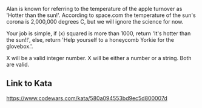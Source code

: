 Alan is known for referring to the temperature of the apple turnover as 'Hotter than the sun!'. According to space.com the temperature of the sun's corona is 2,000,000 degrees C, but we will ignore the science for now.

Your job is simple, if (x) squared is more than 1000, return 'It's hotter than the sun!!', else, return 'Help yourself to a honeycomb Yorkie for the glovebox.'.

X will be a valid integer number.
X will be either a number or a string. Both are valid.

## Link to Kata
https://www.codewars.com/kata/580a094553bd9ec5d800007d